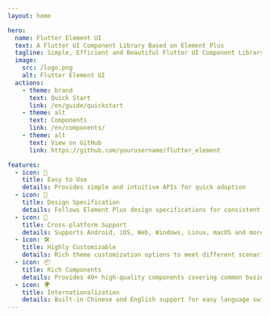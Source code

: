 ```yaml
---
layout: home

hero:
  name: Flutter Element UI
  text: A Flutter UI Component Library Based on Element Plus
  tagline: Simple, Efficient and Beautiful Flutter UI Component Library
  image:
    src: /logo.png
    alt: Flutter Element UI
  actions:
    - theme: brand
      text: Quick Start
      link: /en/guide/quickstart
    - theme: alt
      text: Components
      link: /en/components/
    - theme: alt
      text: View on GitHub
      link: https://github.com/yourusername/flutter_element

features:
  - icon: 🚀
    title: Easy to Use
    details: Provides simple and intuitive APIs for quick adoption
  - icon: 🎨
    title: Design Specification
    details: Follows Element Plus design specifications for consistent visual experience
  - icon: 📱
    title: Cross-platform Support
    details: Supports Android, iOS, Web, Windows, Linux, macOS and more
  - icon: 🛠
    title: Highly Customizable
    details: Rich theme customization options to meet different scenario needs
  - icon: 📦
    title: Rich Components
    details: Provides 40+ high-quality components covering common business scenarios
  - icon: 🌍
    title: Internationalization
    details: Built-in Chinese and English support for easy language switching
---
```


<script setup>
import { VPTeamMembers } from 'vitepress/theme'

const members = [
  {
    avatar: 'https://github.com/yourusername.png',
    name: 'Your Name',
    title: 'Creator',
    links: [
      { icon: 'github', link: 'https://github.com/yourusername' }
    ]
  }
]
</script>

<VPTeamMembers size="small" :members="members" />
